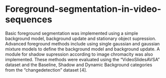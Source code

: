 # Foreground-segmentation-in-video-sequences

Basic foreground segmentation was implemented using a simple background model, background update and stationary object supression. Advanced foreground methods include using single gaussian and gaussian mixture models to define the background model and background update. A module for shadow supression according to image chromacity was also implemented. These methods were evaluated using the “VideoSlidesAVSA” dataset and the Baseline, Shadow and Dynamic Background categories from the “changedetection” dataset [4].
